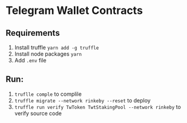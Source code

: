# Telegram Wallet Contracts

## Requirements

1. Install truffle `yarn add -g truffle`
2. Install node packages `yarn`
3. Add `.env` file 


## Run:

1. `truflle comple` to complile
2. `truffle migrate --network rinkeby --reset` to deploy 
3. `truffle run verify TwToken TwtStakingPool --network rinkeby` to verify source code 
